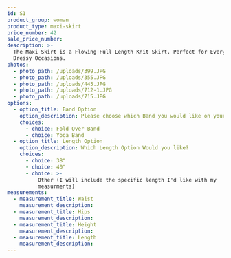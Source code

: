 ```yaml
---
id: S1
product_group: woman
product_type: maxi-skirt
price_number: 42
sale_price_number:
description: >-
  The Maxi Skirt is a Flowing Full Length Knit Skirt. Perfect for Everyday and
  Dressy Occasions.
photos:
  - photo_path: /uploads/399.JPG
  - photo_path: /uploads/355.JPG
  - photo_path: /uploads/445.JPG
  - photo_path: /uploads/712-1.JPG
  - photo_path: /uploads/715.JPG
options:
  - option_title: Band Option
    option_description: Please choose which Band you would like on your Skirt
    choices:
      - choice: Fold Over Band
      - choice: Yoga Band
  - option_title: Length Option
    option_description: Which Length Option Would you like?
    choices:
      - choice: 38"
      - choice: 40"
      - choice: >-
          Other (I will include the specific length I'd like with my
          measurments)
measurements:
  - measurement_title: Waist
    measurement_description:
  - measurement_title: Hips
    measurement_description:
  - measurement_title: Height
    measurement_description:
  - measurement_title: Length
    measurement_description:
---
```

